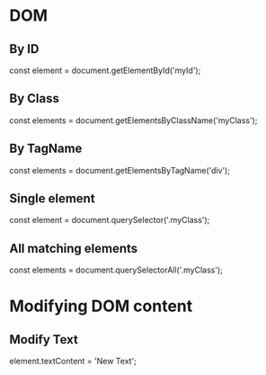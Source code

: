 # DOM
## By ID
const element = document.getElementById('myId');
## By Class
const elements = document.getElementsByClassName('myClass');
## By TagName
const elements = document.getElementsByTagName('div');
## Single element
const element = document.querySelector('.myClass');
## All matching elements
const elements = document.querySelectorAll('.myClass');

# Modifying DOM content
## Modify Text
element.textContent = 'New Text';
